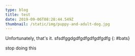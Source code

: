 ```yaml
---
type: blog
title: test
date: 2019-09-06T08:28:44.549Z
thumbnail: /static/img/puppy-and-adult-dog.jpg
---
```


Unfortunately, that's it.
sfsdfggdgdfgdfgdfgdfgdfg
{: #bats}
<p class="how">stop doing this </p>